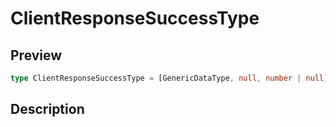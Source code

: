 
      
# ClientResponseSuccessType

<div class="api-docs__section" data-reactroot="">

## Preview

</div><div class="api-docs__preview type single" data-reactroot="">

```ts
type ClientResponseSuccessType = [GenericDataType, null, number | null];
```

</div><div class="api-docs__section" data-reactroot="">

## Description

</div><div class="api-docs__description" data-reactroot=""><span class="api-docs__do-not-parse">



</span></div>